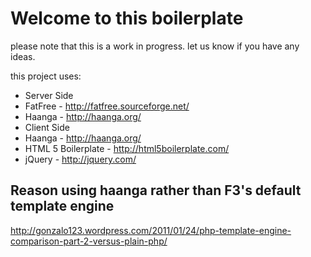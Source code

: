 # Welcome to this boilerplate
please note that this is a work in progress. let us know if you have any ideas.

this project uses:

* Server Side
* FatFree - http://fatfree.sourceforge.net/
* Haanga - http://haanga.org/
* Client Side
* Haanga - http://haanga.org/
* HTML 5 Boilerplate - http://html5boilerplate.com/
* jQuery - http://jquery.com/

## Reason using haanga rather than F3's default template engine

 http://gonzalo123.wordpress.com/2011/01/24/php-template-engine-comparison-part-2-versus-plain-php/


